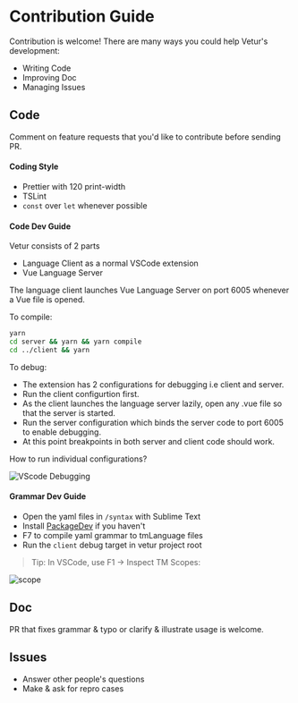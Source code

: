# Contribution Guide

Contribution is welcome! There are many ways you could help Vetur's development:

- Writing Code
- Improving Doc
- Managing Issues

## Code

Comment on feature requests that you'd like to contribute before sending PR.

#### Coding Style

- Prettier with 120 print-width
- TSLint
- `const` over `let` whenever possible

#### Code Dev Guide

Vetur consists of 2 parts
- Language Client as a normal VSCode extension
- Vue Language Server

The language client launches Vue Language Server on port 6005 whenever a Vue file is opened.

To compile:

```bash
yarn
cd server && yarn && yarn compile
cd ../client && yarn
```

To debug:

- The extension has 2 configurations for debugging i.e client and server. 
- Run the client configurtion first. 
- As the client launches the language server lazily, open any .vue file so that the server is started. 
- Run the server configuration which binds the server code to port 6005 to enable debugging.
- At this point breakpoints in both server and client code should work. 

How to run individual configurations?

![VScode Debugging](https://vuejs.github.io/vetur/images/debug.png)

#### Grammar Dev Guide

- Open the yaml files in `/syntax` with Sublime Text
- Install [PackageDev](https://github.com/SublimeText/PackageDev) if you haven't
- F7 to compile yaml grammar to tmLanguage files
- Run the `client` debug target in vetur project root

> Tip: In VSCode, use F1 -> Inspect TM Scopes:

![scope](https://github.com/vuejs/vetur/blob/master/asset/scope.png)

## Doc

PR that fixes grammar & typo or clarify & illustrate usage is welcome.

## Issues

- Answer other people's questions
- Make & ask for repro cases